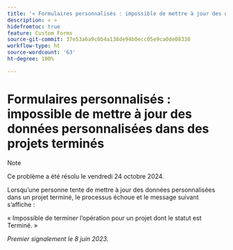 ```yaml
---
title: '« Formulaires personnalisés : impossible de mettre à jour des données personnalisées dans des projets terminés »'
description: « »
hidefromtoc: true
feature: Custom Forms
source-git-commit: 37e53a6a9c0b4a138de94b0ecc05e9ca0de08338
workflow-type: ht
source-wordcount: '63'
ht-degree: 100%

---
```



# Formulaires personnalisés : impossible de mettre à jour des données personnalisées dans des projets terminés

>[!NOTE]
>
>Ce problème a été résolu le vendredi 24 octobre 2024.

Lorsqu’une personne tente de mettre à jour des données personnalisées dans un projet terminé, le processus échoue et le message suivant s’affiche :

« Impossible de terminer l’opération pour un projet dont le statut est Terminé. »

_Premier signalement le 8 juin 2023._
